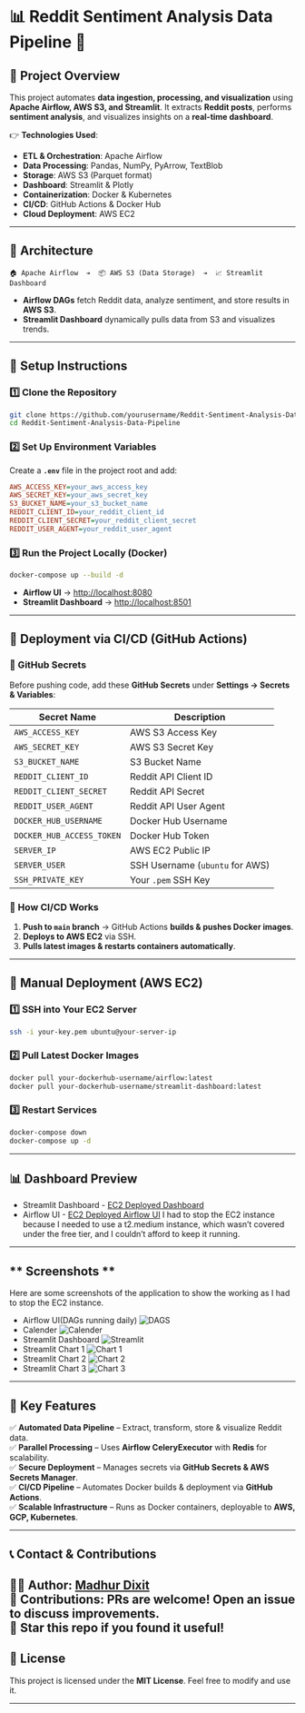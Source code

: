 
 # 📊 Reddit Sentiment Analysis Data Pipeline 🚀

## **🔹 Project Overview**
This project automates **data ingestion, processing, and visualization** using **Apache Airflow, AWS S3, and Streamlit**. It extracts **Reddit posts**, performs **sentiment analysis**, and visualizes insights on a **real-time dashboard**.

👉 **Technologies Used**:
- **ETL & Orchestration**: Apache Airflow  
- **Data Processing**: Pandas, NumPy, PyArrow, TextBlob  
- **Storage**: AWS S3 (Parquet format)  
- **Dashboard**: Streamlit & Plotly  
- **Containerization**: Docker & Kubernetes  
- **CI/CD**: GitHub Actions & Docker Hub  
- **Cloud Deployment**: AWS EC2  

---

## **🔹 Architecture**
```plaintext
🏠 Apache Airflow  ➔  📦 AWS S3 (Data Storage)  ➔  📈 Streamlit Dashboard
```
- **Airflow DAGs** fetch Reddit data, analyze sentiment, and store results in **AWS S3**.
- **Streamlit Dashboard** dynamically pulls data from S3 and visualizes trends.

---

## **🚀 Setup Instructions**
### **1️⃣ Clone the Repository**
```sh
git clone https://github.com/yourusername/Reddit-Sentiment-Analysis-Data-Pipeline.git
cd Reddit-Sentiment-Analysis-Data-Pipeline
```

### **2️⃣ Set Up Environment Variables**
Create a **`.env`** file in the project root and add:
```ini
AWS_ACCESS_KEY=your_aws_access_key
AWS_SECRET_KEY=your_aws_secret_key
S3_BUCKET_NAME=your_s3_bucket_name
REDDIT_CLIENT_ID=your_reddit_client_id
REDDIT_CLIENT_SECRET=your_reddit_client_secret
REDDIT_USER_AGENT=your_reddit_user_agent
```

### **3️⃣ Run the Project Locally (Docker)**
```sh
docker-compose up --build -d
```
- **Airflow UI** → [http://localhost:8080](http://localhost:8080)  
- **Streamlit Dashboard** → [http://localhost:8501](http://localhost:8501)  

---

## **🚀 Deployment via CI/CD (GitHub Actions)**
### **🔹 GitHub Secrets**
Before pushing code, add these **GitHub Secrets** under **Settings → Secrets & Variables**:

| Secret Name           | Description |
|----------------------|-------------|
| `AWS_ACCESS_KEY`      | AWS S3 Access Key |
| `AWS_SECRET_KEY`      | AWS S3 Secret Key |
| `S3_BUCKET_NAME`      | S3 Bucket Name |
| `REDDIT_CLIENT_ID`    | Reddit API Client ID |
| `REDDIT_CLIENT_SECRET` | Reddit API Secret |
| `REDDIT_USER_AGENT`   | Reddit API User Agent |
| `DOCKER_HUB_USERNAME` | Docker Hub Username |
| `DOCKER_HUB_ACCESS_TOKEN` | Docker Hub Token |
| `SERVER_IP`           | AWS EC2 Public IP |
| `SERVER_USER`         | SSH Username (`ubuntu` for AWS) |
| `SSH_PRIVATE_KEY`     | Your `.pem` SSH Key |

### **🔹 How CI/CD Works**
1. **Push to `main` branch** → GitHub Actions **builds & pushes Docker images**.
2. **Deploys to AWS EC2** via SSH.
3. **Pulls latest images & restarts containers automatically**.

---

## **🚀 Manual Deployment (AWS EC2)**
### **1️⃣ SSH into Your EC2 Server**
```sh
ssh -i your-key.pem ubuntu@your-server-ip
```

### **2️⃣ Pull Latest Docker Images**
```sh
docker pull your-dockerhub-username/airflow:latest
docker pull your-dockerhub-username/streamlit-dashboard:latest
```

### **3️⃣ Restart Services**
```sh
docker-compose down
docker-compose up -d
```

---

## **📊 Dashboard Preview**
 - Streamlit Dashboard - [EC2 Deployed Dashboard](http://3.145.33.23:8501)
 - Airflow UI - [EC2 Deployed Airflow UI](http://3.145.33.23:8080)
I had to stop the EC2 instance because I needed to use a t2.medium instance, which wasn’t covered under the free tier, and I couldn’t afford to keep it running.

---

## ** Screenshots **

Here are some screenshots of the application to show the working as I had to stop the EC2 instance.
- Airflow UI(DAGs running daily)
![DAGS](daily.png)
- Calender
![Calender](calender.png)
- Streamlit Dashboard
![Streamlit](streamlist.png)
- Streamlit Chart 1
![Chart 1](dashboard.png)
- Streamlit Chart 2
![Chart 2](dashboard1.png)
- Streamlit Chart 3
![Chart 3](dashboard2.png)

---

## **🔹 Key Features**
✅ **Automated Data Pipeline** – Extract, transform, store & visualize Reddit data.  
✅ **Parallel Processing** – Uses **Airflow CeleryExecutor** with **Redis** for scalability.  
✅ **Secure Deployment** – Manages secrets via **GitHub Secrets & AWS Secrets Manager**.  
✅ **CI/CD Pipeline** – Automates Docker builds & deployment via **GitHub Actions**.  
✅ **Scalable Infrastructure** – Runs as Docker containers, deployable to **AWS, GCP, Kubernetes**.  

---

## **📞 Contact & Contributions**
👨‍💻 **Author**: [Madhur Dixit](https://github.com/MadhurDixit13)  
🤝 **Contributions**: PRs are welcome! Open an issue to discuss improvements.  
🌟 **Star this repo** if you found it useful!  
---

## **🔹 License**
This project is licensed under the **MIT License**. Feel free to modify and use it.

---

